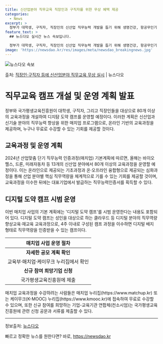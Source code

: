 ```yaml
---
title: 신산업분야 직무교육 직장인과 구직자를 위한 무상 혜택 제공
categories:
  - News
excerpt: >
  정부가 대학생, 구직자, 직장인의 신산업 직무능력 개발을 돕기 위해 생명건강, 항공무인기 등 신산업 분야 매…
feature_text: >
  ## 뉴스다오 실시간 뉴스 속보입니다.

  정부가 대학생, 구직자, 직장인의 신산업 직무능력 개발을 돕기 위해 생명건강, 항공무인기 등 신산업 분야 매…
image: 'https://newsdao.kr/res/images/meta/newsdao_breakingnews.jpg'
---
```


![뉴스다오 속보](https://newsdao.kr/res/images/meta/newsdao_breakingnews.jpg)

<p>출처: <a href="https://newsdao.kr/3259" rel="dofollow">직장인·구직자 등에 신산업분야 직무교육 무상 실시</a> | 뉴스다오</p>

<h1>직무교육 캠프 개설 및 운영 계획 발표</h1>
<p data-ke-size="size16">정부와 국가평생교육진흥원이 대학생, 구직자, 그리고 직장인들을 대상으로 80개 이상의 교육과정을 개설하여 디지턈 도약 캠프를 운영할 예정이다. 이러한 계획은 신산업과 신기술 분야의 직무능력 향상을 위한 매치업 프로그램으로, 온라인 기반의 교육과정을 제공하며, 누구나 무료로 수강할 수 있는 기회를 제공할 것이다.</p>

<h2 data-ke-size="size26">교육과정 및 운영 계획</h2>
<p data-ke-size="size16">2024년 산업맞춤 단기 직무능력 인증과정(매치업) 기본계획에 따르면, 올해는 바이오헬스, 드론, 미래자동차 등 13개의 신산업 분야에서 80개 이상의 교육과정을 운영할 예정이다. 이는 온라인으로 제공되는 기초과정과 온·오프라인 융합형으로 제공되는 심화과정을 통해 산업 분야별 핵심 직무역량을 체계적으로 기를 수 있는 기회를 제공할 것이며, 교육과정을 이수한 뒤에는 대표기업에서 발급하는 직무능력인증서를 획득할 수 있다.</p>

<h2 data-ke-size="size26">디지털 도약 캠프 시범 운영</h2>
<p data-ke-size="size16">이번 매치업 사업의 기본 계획에는 '디지털 도약 캠프'를 시범 운영한다는 내용도 포함되어 있다. 디지털 도약 캠프는 성인을 대상으로 하는 클라우드 등 디지털 분야의 직무역량 향상교육·재교육 교육과정으로, 4주 이내로 구성된 캠프 과정을 이수하면 디지털 배지 형태로 직무역량을 인증받을 수 있는 캠프이다.</p>

<table>
<thead>
<tr>
<th style="text-align: center;">매치업 사업 운영 절차</th>
</tr>
</thead>
<tbody>
<tr>
<td style="text-align: center; height: 17px;"><b>자세한 공모 계획 확인</b></td>
</tr>
<tr>
<td style="text-align: center; height: 17px;">교육부·매치업·케이무크 누리집에서 확인</td>
</tr>
<tr>
<td style="text-align: center; height: 17px;"><b>신규 참여 희망기업 신청</b></td>
</tr>
<tr>
<td style="text-align: center; height: 17px;">국가평생교육진흥원에 제출</td>
</tr>
</tbody>
</table>

<p data-ke-size="size16">매치업 교육과정을 수강하려는 사람들은 매치업 누리집(https://www.matchup.kr) 또는 케이무크(K-MOOC) 누리집(https://www.kmooc.kr)에 접속하여 무료로 수강할 수 있으며, 또한 신규 참여를 희망하는 기업-교육기관 연합체(컨소시엄)는 국가평생교육진흥원에 관련 신청 공문과 서류를 제출할 수 있다. </p>

<hr>

<p data-ke-size="size16">정보출처: <a href="https://newsdao.kr/3259">뉴스다오</a></p> 

빠르고 정확한 뉴스를 원한다면? 바로, <a href="https://newsdao.kr" rel="dofollow">https://newsdao.kr</a>


